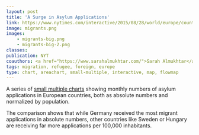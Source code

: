 ```yaml
---
layout: post
title: 'A Surge in Asylum Applications'
link: https://www.nytimes.com/interactive/2015/08/28/world/europe/countries-under-strain-from-european-migration-crisis.html#charts
image: migrants.png
images:
    - migrants-big.png
    - migrants-big-2.png
classes:
publication: NYT
coauthors: <a href="https://www.sarahalmukhtar.com/">Sarah Almukhtar</a> & <a href="https://twitter.com/haeyoun">Heayoun Park</a>
tags: migration, refugee, foreign, europe
type: chart, areachart, small-multiple, interactive, map, flowmap
---
```


A series of [small multiple charts](https://www.nytimes.com/interactive/2015/08/28/world/europe/countries-under-strain-from-european-migration-crisis.html#charts) showing monthly numbers of asylum applications in European countries, both as absolute numbers and normalized by population.

The comparison shows that while Germany received the most migrant applications in absolute numbers, other countries like Sweden or Hungary are receiving far more applications per 100,000 inhabitants.
